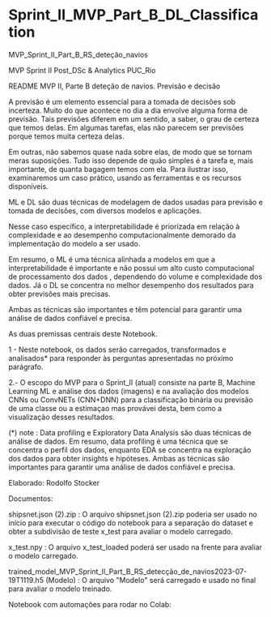 # Sprint_II_MVP_Part_B_DL_Classification

MVP_Sprint_II_Part_B_RS_deteção_navios

MVP Sprint II Post_DSc & Analytics PUC_Rio

README MVP II, Parte B deteção de navios. Previsão e decisão

A previsão é um elemento essencial para a tomada de decisões sob incerteza. Muito do que acontece no dia a dia envolve alguma forma de previsão. 
Tais previsões diferem em um sentido, a saber, o grau de certeza que temos delas. Em algumas tarefas, elas não parecem ser previsões porque temos muita certeza delas.

Em outras, não sabemos quase nada sobre elas, de modo que se tornam meras suposições. Tudo isso depende de quão simples é a tarefa e, mais importante, de quanta bagagem temos com ela.
Para ilustrar isso, examinaremos um caso prático, usando as ferramentas e os recursos disponíveis.

ML e DL são duas técnicas de modelagem de dados usadas para previsão e tomada de decisões, com diversos modelos e aplicações. 

Nesse caso específico, a interpretabilidade é priorizada em relação à complexidade e ao desempenho computacionalmente demorado da implementação do modelo a ser usado. 

Em resumo, o ML é uma técnica alinhada a modelos em que a interpretabilidade é importante e não possui um alto custo computacional de processamento dos dados , dependendo do volume e complexidade dos dados. Já o DL se concentra no melhor desempenho dos resultados para obter previsões mais precisas. 

Ambas as técnicas são importantes e têm potencial para garantir uma análise de dados confiável e precisa.

As duas premissas centrais deste Notebook.

1 - Neste notebook, os dados serão carregados, transformados e analisados* para responder às perguntas apresentadas no próximo parágrafo.

2.- O escopo do MVP para o Sprint_II (atual) consiste na parte B, Machine Learning ML e análise dos dados (imagens) e na avaliação dos modelos CNNs ou ConvNETs (CNN+DNN) para a classificação binária ou previsão de uma classe ou a estimaçao mas provávei desta, bem como a visualização desses resultados.

(*) note : Data profiling e Exploratory Data Analysis são duas técnicas de análise de dados. Em resumo, data profiling é uma técnica que se concentra o perfil dos dados, enquanto EDA se concentra na exploração dos dados para obter insights e hipóteses. Ambas as técnicas são importantes para garantir uma análise de dados confiável e precisa.

Elaborado: Rodolfo Stocker

Documentos:

shipsnet.json (2).zip : O arquivo shipsnet.json (2).zip poderia ser usado no início para executar o código do notebook para a separação do dataset e obter a subdivisão de teste x_test para avaliar o modelo carregado.

x_test.npy : O arquivo x_test_loaded poderá ser usado na frente para avaliar o modelo carregado.

trained_model_MVP_Sprint_II_Part_B_RS_detecção_de_navios2023-07-19T1119.h5 (Modelo) : O arquivo "Modelo" será carregado e usado no final para avaliar o modelo treinado.

Notebook com automações para rodar no Colab: 
